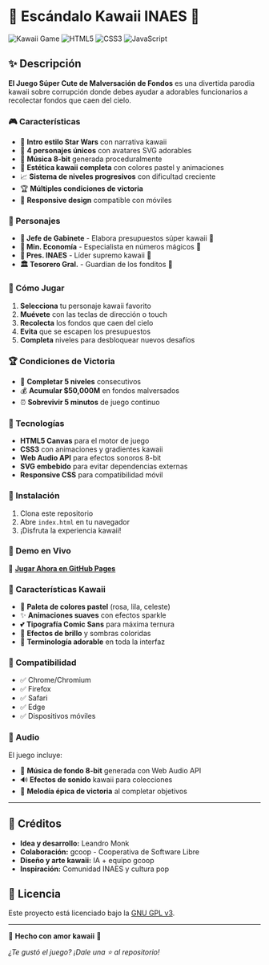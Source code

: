 # 🌸 Escándalo Kawaii INAES 🌸

![Kawaii Game](https://img.shields.io/badge/Game-Kawaii-FF69B4?style=for-the-badge&logo=gamepad)
![HTML5](https://img.shields.io/badge/HTML5-E34F26?style=for-the-badge&logo=html5&logoColor=white)
![CSS3](https://img.shields.io/badge/CSS3-1572B6?style=for-the-badge&logo=css3&logoColor=white)
![JavaScript](https://img.shields.io/badge/JavaScript-F7DF1E?style=for-the-badge&logo=javascript&logoColor=black)

## ✨ Descripción

**El Juego Súper Cute de Malversación de Fondos** es una divertida parodia kawaii sobre corrupción donde debes ayudar a adorables funcionarios a recolectar fondos que caen del cielo.

### 🎮 Características

- 🌟 **Intro estilo Star Wars** con narrativa kawaii
- 🦄 **4 personajes únicos** con avatares SVG adorables
- 🎵 **Música 8-bit** generada proceduralmente
- 🌈 **Estética kawaii completa** con colores pastel y animaciones
- 📈 **Sistema de niveles progresivos** con dificultad creciente
- 🏆 **Múltiples condiciones de victoria**
- 📱 **Responsive design** compatible con móviles

### 🌸 Personajes

- **👔 Jefe de Gabinete** - Elabora presupuestos súper kawaii 💝
- **💼 Min. Economía** - Especialista en números mágicos 🌟  
- **🎩 Pres. INAES** - Líder supremo kawaii 🦄
- **🏛️ Tesorero Gral.** - Guardian de los fonditos 💎

### 🎯 Cómo Jugar

1. **Selecciona** tu personaje kawaii favorito
2. **Muévete** con las teclas de dirección o touch
3. **Recolecta** los fondos que caen del cielo
4. **Evita** que se escapen los presupuestos
5. **Completa** niveles para desbloquear nuevos desafíos

### 🏆 Condiciones de Victoria

- 🌟 **Completar 5 niveles** consecutivos
- 💰 **Acumular $50,000M** en fondos malversados
- ⏰ **Sobrevivir 5 minutos** de juego continuo

### 🎨 Tecnologías

- **HTML5 Canvas** para el motor de juego
- **CSS3** con animaciones y gradientes kawaii
- **Web Audio API** para efectos sonoros 8-bit
- **SVG embebido** para evitar dependencias externas
- **Responsive CSS** para compatibilidad móvil

### 🌟 Instalación

1. Clona este repositorio
2. Abre `index.html` en tu navegador
3. ¡Disfruta la experiencia kawaii!

### 🌈 Demo en Vivo

🔗 **[Jugar Ahora en GitHub Pages](https://leito-monk.github.io/escandalo-kawaii-game/)**

### 🦄 Características Kawaii

- 🌸 **Paleta de colores pastel** (rosa, lila, celeste)
- ✨ **Animaciones suaves** con efectos sparkle
- 💕 **Tipografía Comic Sans** para máxima ternura
- 🌟 **Efectos de brillo** y sombras coloridas
- 🎀 **Terminología adorable** en toda la interfaz

### 📱 Compatibilidad

- ✅ Chrome/Chromium
- ✅ Firefox  
- ✅ Safari
- ✅ Edge
- ✅ Dispositivos móviles

### 🎵 Audio

El juego incluye:
- 🎼 **Música de fondo 8-bit** generada con Web Audio API
- 🔊 **Efectos de sonido** kawaii para colecciones
- 🎉 **Melodía épica de victoria** al completar objetivos

---

## 👥 Créditos
- **Idea y desarrollo:** Leandro Monk
- **Colaboración:** gcoop - Cooperativa de Software Libre
- **Diseño y arte kawaii:** IA + equipo gcoop
- **Inspiración:** Comunidad INAES y cultura pop

## 📄 Licencia
Este proyecto está licenciado bajo la [GNU GPL v3](LICENSE).

---

💖 **Hecho con amor kawaii** 💖

*¿Te gustó el juego? ¡Dale una ⭐ al repositorio!*
